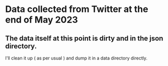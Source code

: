# Data collected from Twitter at the end of May 2023

## The data itself at this point is dirty and in the json directory.
I'll clean it up ( as per usual ) and dump it in a data directory directly.
